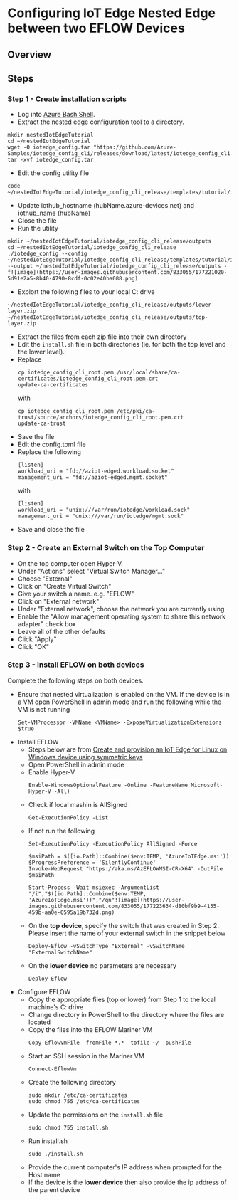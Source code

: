 # Configuring IoT Edge Nested Edge between two EFLOW Devices

## Overview

## Steps

### Step 1 - Create installation scripts

* Log into [Azure Bash Shell](https://docs.microsoft.com/en-us/azure/cloud-shell/quickstart).
* Extract the nested edge configuration tool to a directory.
``` 
mkdir nestedIotEdgeTutorial
cd ~/nestedIotEdgeTutorial
wget -O iotedge_config.tar "https://github.com/Azure-Samples/iotedge_config_cli/releases/download/latest/iotedge_config_cli.tar.gz"
tar -xvf iotedge_config.tar
```
- Edit the config utility file
```
code ~/nestedIotEdgeTutorial/iotedge_config_cli_release/templates/tutorial/iotedge_config.yaml
```
- Update iothub_hostname (hubName.azure-devices.net) and iothub_name (hubName)
- Close the file
- Run the utility
```
mkdir ~/nestedIotEdgeTutorial/iotedge_config_cli_release/outputs
cd ~/nestedIotEdgeTutorial/iotedge_config_cli_release
./iotedge_config --config ~/nestedIotEdgeTutorial/iotedge_config_cli_release/templates/tutorial/iotedge_config.yaml --output ~/nestedIotEdgeTutorial/iotedge_config_cli_release/outputs -f![image](https://user-images.githubusercontent.com/833055/177221020-5d91e2a5-8b40-4790-8cdf-0c02e40ba088.png)
```
* Explort the following files to your local C: drive
```
~/nestedIotEdgeTutorial/iotedge_config_cli_release/outputs/lower-layer.zip
~/nestedIotEdgeTutorial/iotedge_config_cli_release/outputs/top-layer.zip
```
* Extract the files from each zip file into their own directory
* Edit the ```install.sh``` file in both directories (ie. for both the top level and the lower level).  
* Replace
  ```
  cp iotedge_config_cli_root.pem /usr/local/share/ca-certificates/iotedge_config_cli_root.pem.crt
  update-ca-certificates
  ```
  with
  ```
  cp iotedge_config_cli_root.pem /etc/pki/ca-trust/source/anchors/iotedge_config_cli_root.pem.crt
  update-ca-trust
  ```
* Save the file
* Edit the config.toml file
* Replace the following
  ```
  [listen]
  workload_uri = "fd://aziot-edged.workload.socket"
  management_uri = "fd://aziot-edged.mgmt.socket"
  ```
  with
  ```
  [listen]
  workload_uri = "unix:///var/run/iotedge/workload.sock"
  management_uri = "unix:///var/run/iotedge/mgmt.sock"
  ```
* Save and close the file

### Step 2 - Create an External Switch on the Top Computer

* On the top computer open Hyper-V.  
* Under "Actions" select "Virtual Switch Manager..."
* Choose "External"
* Click on "Create Virtual Switch"
* Give your switch a name.  e.g. "EFLOW"
* Click on "External network"
* Under "External network", choose the network you are currently using
* Enable the "Allow management operating system to share this network adapter" check box
* Leave all of the other defaults
* Click "Apply"
* Click "OK"

### Step 3 - Install EFLOW on both devices

Complete the following steps on both devices.
* Ensure that nested virtualization is enabled on the VM.  If the device is in a VM open PowerShell in admin mode and run the following while the VM is not running
  ```
  Set-VMProcessor -VMName <VMName> -ExposeVirtualizationExtensions $true
  ```
* Install EFLOW 
  - Steps below are from [Create and provision an IoT Edge for Linux on Windows device using symmetric keys](https://docs.microsoft.com/en-us/azure/iot-edge/how-to-provision-single-device-linux-on-windows-symmetric?view=iotedge-2020-11&tabs=azure-portal%2Cpowershell)
  - Open PowerShell in admin mode
  - Enable Hyper-V
    ```
    Enable-WindowsOptionalFeature -Online -FeatureName Microsoft-Hyper-V -All)
    ```
  - Check if local mashin is AllSigned
    ```
    Get-ExecutionPolicy -List
    ```
  - If not run the following
    ```
    Set-ExecutionPolicy -ExecutionPolicy AllSigned -Force
    
    $msiPath = $([io.Path]::Combine($env:TEMP, 'AzureIoTEdge.msi'))
    $ProgressPreference = 'SilentlyContinue'
    Invoke-WebRequest "https://aka.ms/AzEFLOWMSI-CR-X64" -OutFile $msiPath

    Start-Process -Wait msiexec -ArgumentList "/i","$([io.Path]::Combine($env:TEMP, 'AzureIoTEdge.msi'))","/qn"![image](https://user-images.githubusercontent.com/833055/177223634-d80bf9b9-4155-459b-aa0e-0595a19b732d.png)
    ```
  - On the **top device**, specify the switch that was created in Step 2.  Please insert the name of your external switch in the snippet below
    ```
    Deploy-Eflow -vSwitchType "External" -vSwitchName "ExternalSwitchName"
    ```
  - On the **lower device** no parameters are necessary
    ```
    Deploy-Eflow
    ```
* Configure EFLOW
  - Copy the appropriate files (top or lower) from Step 1 to the local machine's C: drive
  - Change directory in PowerShell to the directory where the files are located
  - Copy the files into the EFLOW Mariner VM
    ```
    Copy-EflowVmFile -fromFile *.* -tofile ~/ -pushFile
    ```
  - Start an SSH session in the Mariner VM
    ```
    Connect-EflowVm
    ```
  - Create the following directory
    ```
    sudo mkdir /etc/ca-certificates
    sudo chmod 755 /etc/ca-certificates
    ```
  - Update the permissions on the ```install.sh``` file
    ```
    sudo chmod 755 install.sh
    ```
  - Run install.sh
    ```
    sudo ./install.sh
    ```
  - Provide the current computer's IP address when prompted for the Host name
  - If the device is the **lower device** then also provide the ip address of the parent device


  

